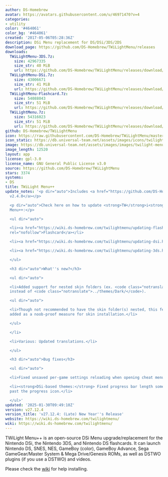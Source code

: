 ```yaml
---
author: DS-Homebrew
avatar: https://avatars.githubusercontent.com/u/46971470?v=4
categories:
- utility
color: '#464061'
color_bg: '#464061'
created: '2017-05-06T05:28:36Z'
description: DSi Menu replacement for DS/DSi/3DS/2DS
download_page: https://github.com/DS-Homebrew/TWiLightMenu/releases
downloads:
  TWiLightMenu-3DS.7z:
    size: 42967335
    size_str: 40 MiB
    url: https://github.com/DS-Homebrew/TWiLightMenu/releases/download/v27.12.4/TWiLightMenu-3DS.7z
  TWiLightMenu-DSi.7z:
    size: 43006671
    size_str: 41 MiB
    url: https://github.com/DS-Homebrew/TWiLightMenu/releases/download/v27.12.4/TWiLightMenu-DSi.7z
  TWiLightMenu-Flashcard.7z:
    size: 54088043
    size_str: 51 MiB
    url: https://github.com/DS-Homebrew/TWiLightMenu/releases/download/v27.12.4/TWiLightMenu-Flashcard.7z
  TWiLightMenu.7z:
    size: 54316023
    size_str: 51 MiB
    url: https://github.com/DS-Homebrew/TWiLightMenu/releases/download/v27.12.4/TWiLightMenu.7z
github: DS-Homebrew/TWiLightMenu
icon: https://raw.githubusercontent.com/DS-Homebrew/TWiLightMenu/master/booter/Twilight%2B%2B-animated%20icon-fix.gif
icon_static: https://db.universal-team.net/assets/images/icons/twilight-menu.png
image: https://db.universal-team.net/assets/images/images/twilight-menu.png
image_length: 12520
layout: app
license: gpl-3.0
license_name: GNU General Public License v3.0
source: https://github.com/DS-Homebrew/TWiLightMenu
stars: 3374
systems:
- DS
title: TWiLight Menu++
update_notes: '<p dir="auto">Includes <a href="https://github.com/DS-Homebrew/nds-bootstrap/releases/tag/v2.4.0">nds-bootstrap
  v2.4.0</a></p>

  <p dir="auto">Check here on how to update <strong>TW</strong>i<strong>L</strong>ight
  Menu++:</p>

  <ul dir="auto">

  <li><a href="https://wiki.ds-homebrew.com/twilightmenu/updating-flashcard.html"
  rel="nofollow">Flashcard</a></li>

  <li><a href="https://wiki.ds-homebrew.com/twilightmenu/updating-dsi.html" rel="nofollow">DSi</a></li>

  <li><a href="https://wiki.ds-homebrew.com/twilightmenu/updating-3ds.html" rel="nofollow">3DS</a></li>

  </ul>

  <h3 dir="auto">What''s new?</h3>

  <ul dir="auto">

  <li>Added support for nested skin folders (ex. <code class="notranslate">../themes/Dark/Dark/</code>
  instead of <code class="notranslate">../themes/Dark/</code>).

  <ul dir="auto">

  <li>Though not recommended to have the skin folder(s) nested, this feature was mainly
  added as a noob-proof measure for skin installation.</li>

  </ul>

  </li>

  <li>Various: Updated translations.</li>

  </ul>

  <h3 dir="auto">Bug fixes</h3>

  <ul dir="auto">

  <li>Fixed unsaved per-game settings reloading when opening cheat menu.</li>

  <li><strong>DSi-based themes:</strong> Fixed progress bar length sometimes going
  past the progress icon.</li>

  </ul>'
updated: '2025-01-30T09:49:10Z'
version: v27.12.4
version_title: 'v27.12.4: (Late) New Year''s Release'
website: https://wiki.ds-homebrew.com/twilightmenu/
wiki: https://wiki.ds-homebrew.com/twilightmenu/
---
```

TWiLight Menu++ is an open-source DSi Menu upgrade/replacement for the Nintendo DSi, the Nintendo 3DS, and Nintendo DS flashcards. It can launch Nintendo DS, SNES, NES, GameBoy (color), GameBoy Advance, Sega GameGear/Master System & Mega Drive/Genesis ROMs, as well as DSTWO plugins (if you use a DSTWO) and videos.

Please check the [wiki](https://wiki.ds-homebrew.com/twilightmenu/) for help installing.
